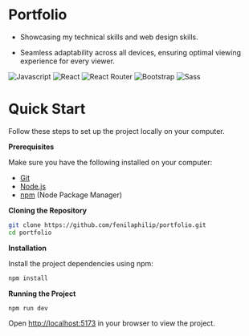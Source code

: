 # Portfolio

- Showcasing my technical skills and web design skills.

- Seamless adaptability across all devices, ensuring optimal viewing experience for every viewer.

![Javascript](https://img.shields.io/badge/-Javascript-yellow?logo=javascript&logoColor=black&style=flat)
![React](https://img.shields.io/badge/-ReactJS-black?logo=react&logoColor=blue&style=flat)
![React Router](https://img.shields.io/badge/-React%20Router-lightyellow?logo=reactRouter&logoColor=blue&style=flat)
![Bootstrap](https://img.shields.io/badge/-Bootstrap-blue?logo=bootstrap&logoColor=white&style=flat)
![Sass](https://img.shields.io/badge/-Sass-pink?logo=sass&logoColor=black&style=flat)

# Quick Start

Follow these steps to set up the project locally on your computer.

**Prerequisites**

Make sure you have the following installed on your computer:

- [Git](https://git-scm.com/)
- [Node.js](https://nodejs.org/en)
- [npm](https://www.npmjs.com/) (Node Package Manager)

**Cloning the Repository**

```bash
git clone https://github.com/fenilaphilip/portfolio.git
cd portfolio
```

**Installation**

Install the project dependencies using npm:

```bash
npm install
```

**Running the Project**

```bash
npm run dev
```

Open [http://localhost:5173](http://localhost:5173) in your browser to view the project.

